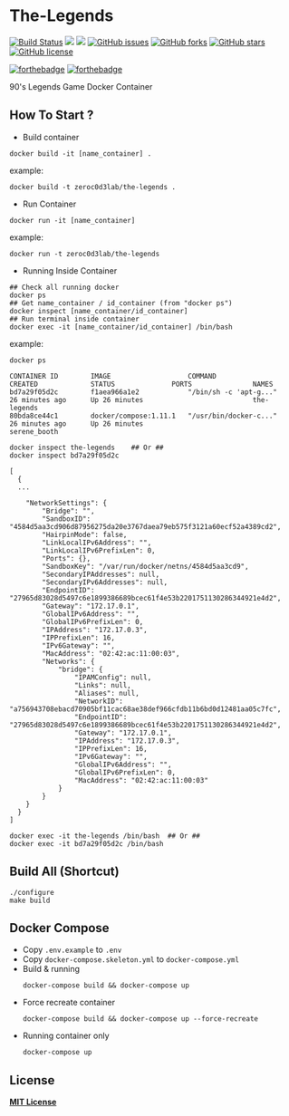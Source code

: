 # The-Legends
[![Build Status](https://travis-ci.org/zeroc0d3lab/the-legends.svg?branch=master)](https://travis-ci.org/zeroc0d3lab/the-legends) [![](https://images.microbadger.com/badges/image/zeroc0d3lab/the-legends.svg)](https://microbadger.com/images/zeroc0d3lab/the-legends "Layers") [![](https://images.microbadger.com/badges/version/zeroc0d3lab/the-legends.svg)](https://microbadger.com/images/zeroc0d3lab/the-legends "Version") [![GitHub issues](https://img.shields.io/github/issues/zeroc0d3lab/the-legends.svg)](https://github.com/zeroc0d3lab/the-legends/issues) [![GitHub forks](https://img.shields.io/github/forks/zeroc0d3lab/the-legends.svg)](https://github.com/zeroc0d3lab/the-legends/network) [![GitHub stars](https://img.shields.io/github/stars/zeroc0d3lab/the-legends.svg)](https://github.com/zeroc0d3lab/the-legends/stargazers) [![GitHub license](https://img.shields.io/badge/license-MIT-blue.svg)](https://raw.githubusercontent.com/zeroc0d3lab/the-legends/master/LICENSE)

[![forthebadge](http://forthebadge.com/badges/ages-12.svg)](https://github.com/zeroc0d3lab/the-legends)  [![forthebadge](http://forthebadge.com/badges/built-by-developers.svg)](https://github.com/zeroc0d3lab)

90's Legends Game Docker Container

## How To Start ?
* Build container
```
docker build -it [name_container] .
```

example:
```
docker build -t zeroc0d3lab/the-legends .
```

* Run Container
```
docker run -it [name_container]
```

example:
```
docker run -t zeroc0d3lab/the-legends
```

* Running Inside Container
```
## Check all running docker
docker ps
## Get name_container / id_container (from "docker ps")
docker inspect [name_container/id_container]
## Run terminal inside container
docker exec -it [name_container/id_container] /bin/bash
```

example:
```
docker ps

CONTAINER ID        IMAGE                   COMMAND                  CREATED             STATUS              PORTS               NAMES
bd7a29f05d2c        f1aea966a1e2            "/bin/sh -c 'apt-g..."   26 minutes ago      Up 26 minutes                           the-legends
80bda8ce44c1        docker/compose:1.11.1   "/usr/bin/docker-c..."   26 minutes ago      Up 26 minutes                           serene_booth
```

```
docker inspect the-legends    ## Or ##
docker inspect bd7a29f05d2c

[
  {
  ...

    "NetworkSettings": {
        "Bridge": "",
        "SandboxID": "4584d5aa3cd906d87956275da20e3767daea79eb575f3121a60ecf52a4389cd2",
        "HairpinMode": false,
        "LinkLocalIPv6Address": "",
        "LinkLocalIPv6PrefixLen": 0,
        "Ports": {},
        "SandboxKey": "/var/run/docker/netns/4584d5aa3cd9",
        "SecondaryIPAddresses": null,
        "SecondaryIPv6Addresses": null,
        "EndpointID": "27965d83028d5497c6e1899386689bcec61f4e53b2201751130286344921e4d2",
        "Gateway": "172.17.0.1",
        "GlobalIPv6Address": "",
        "GlobalIPv6PrefixLen": 0,
        "IPAddress": "172.17.0.3",
        "IPPrefixLen": 16,
        "IPv6Gateway": "",
        "MacAddress": "02:42:ac:11:00:03",
        "Networks": {
            "bridge": {
                "IPAMConfig": null,
                "Links": null,
                "Aliases": null,
                "NetworkID": "a756943708ebacd70905bf11cac68ae38def966cfdb11b6bd0d12481aa05c7fc",
                "EndpointID": "27965d83028d5497c6e1899386689bcec61f4e53b2201751130286344921e4d2",
                "Gateway": "172.17.0.1",
                "IPAddress": "172.17.0.3",
                "IPPrefixLen": 16,
                "IPv6Gateway": "",
                "GlobalIPv6Address": "",
                "GlobalIPv6PrefixLen": 0,
                "MacAddress": "02:42:ac:11:00:03"
            }
        }
    }
  }
]
```

```
docker exec -it the-legends /bin/bash  ## Or ##
docker exec -it bd7a29f05d2c /bin/bash
```

## Build All (Shortcut)
```
./configure
make build
```

## Docker Compose
* Copy `.env.example` to `.env`
* Copy `docker-compose.skeleton.yml` to `docker-compose.yml`
* Build & running
  ```
  docker-compose build && docker-compose up
  ```
* Force recreate container
  ```
  docker-compose build && docker-compose up --force-recreate
  ```
* Running container only
  ```
  docker-compose up
  ```

## License
[**MIT License**](https://github.com/zeroc0d3lab/the-legends/blob/master/LICENSE)
